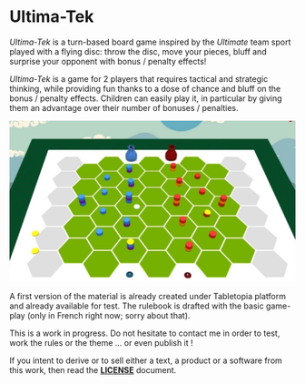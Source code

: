 # Ultima-Tek

*Ultima-Tek* is a turn-based board game inspired by the *Ultimate* team sport played with a flying disc: throw the disc, move your pieces, bluff and surprise your opponent with bonus / penalty effects!

*Ultima-Tek*  is a game for 2 players that requires tactical and strategic thinking, while providing fun thanks to a dose of chance and bluff on the bonus / penalty effects. Children can easily play it, in particular by giving them an advantage over their number of bonuses / penalties.

![](./pictures/ultimatek-scene.jpg)

A first version of the material is already created under Tabletopia platform and already available for test. The rulebook is drafted with the basic game-play (only in French right now; sorry about that).

This is a work in progress. Do not hesitate to contact me in order to test, work the rules or the theme ... or even publish it !

If you intent to derive or to sell either a text, a product or a software from this work, then read the [**LICENSE**](./docs/LICENSE.md) document. 
